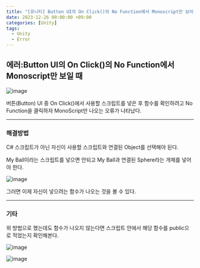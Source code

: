 ```yaml
---
title: "[유니티] Button UI의 On Click()의 No Function에서 Monoscript만 보이는 오류"
date: 2023-12-26 00:00:00 +09:00
categories: [Unity]
tags:
  - Unity
  - Error
---
```

## **에러:Button UI의 On Click()의 No Function에서 Monoscript만 보일 때**

![image](https://github.com/doyeonghyun/doyeonghyun.github.io/assets/68155575/28aa28c0-adfc-4d41-932b-d257e13f1e9b)

버튼(Button) UI 중 On Click()에서 사용할 스크립트를 넣은 후 함수를 확인하려고 No Function을 클릭하자 MonoScript만 나오는 오류가 나타났다. 

***

### 해결방법

C# 스크립트가 아닌 자신이 사용할 스크립트와 연결된 Object를 선택해야 된다.

My Ball이라는 스크립트를 넣으면 안되고 My Ball과 연결된 Sphere라는 개체를 넣어야 한다.

![image](https://github.com/doyeonghyun/doyeonghyun.github.io/assets/68155575/68d89c8b-67d9-4f87-bf47-e85203eea355)

그러면 이제 자신이 넣으려는 함수가 나오는 것을 볼 수 있다.

***

### 기타

위 방법으로 했는데도 함수가 나오지 않는다면 스크립트 안에서 해당 함수를 public으로 적었는지 확인해본다.

![image](https://github.com/doyeonghyun/doyeonghyun.github.io/assets/68155575/611095a8-7c38-411f-a27f-642601f30d7d)

![image](https://github.com/doyeonghyun/doyeonghyun.github.io/assets/68155575/f6e550bb-74f4-4a19-8cf8-c8566ee8e96f)
